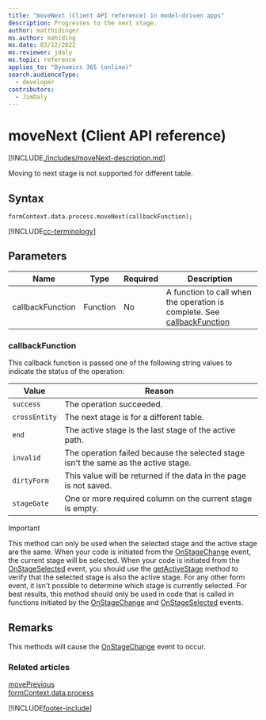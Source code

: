 ```yaml
---
title: "moveNext (Client API reference) in model-driven apps"
description: Progresses to the next stage.
author: matthidinger
ms.author: mahiding
ms.date: 03/12/2022
ms.reviewer: jdaly
ms.topic: reference
applies_to: "Dynamics 365 (online)"
search.audienceType: 
  - developer
contributors:
  - JimDaly
---
```

# moveNext (Client API reference)

[!INCLUDE[./includes/moveNext-description.md](./includes/moveNext-description.md)]

Moving to next stage is not supported for different table.

## Syntax

`formContext.data.process.moveNext(callbackFunction);`

[!INCLUDE[cc-terminology](../../../../../data-platform/includes/cc-terminology.md)]

## Parameters

|Name|Type|Required|Description|
|---|---|---|---|
|callbackFunction|Function|No| A function to call when the operation is complete. See [callbackFunction](#callbackfunction) |

### callbackFunction

This callback function is passed one of the following string values to indicate the status of the operation:

|Value|Reason|
|---|---|
|`success`|The operation succeeded.|
|`crossEntity`|The next stage is for a different table.|
|`end`|The active stage is the last stage of the active path.|
|`invalid`|The operation failed because the selected stage isn't the same as the active stage.|
|`dirtyForm`|This value will be returned if the data in the page is not saved.|
|`stageGate`|One or more required column on the current stage is empty.|


>[!IMPORTANT]
>This method can only be used when the selected stage and the active stage are the same. When your code is initiated from the [OnStageChange](../../events/onstagechange.md) event, the current stage will be selected. When your code is initiated from the [OnStageSelected](../../events/onstageselected.md) event, you should use the [getActiveStage](../activestage/getActiveStage.md) method to verify that the selected stage is also the active stage. For any other form event, it isn't possible to determine which stage is currently selected. For best results, this method should only be used in code that is called in functions initiated by the [OnStageChange](../../events/onstagechange.md) and [OnStageSelected](../../events/onstageselected.md) events.

## Remarks

This methods will cause the [OnStageChange](../../events/onstagechange.md) event to occur.

### Related articles

[movePrevious](movePrevious.md)   
[formContext.data.process](../../formContext-data-process.md)
 
[!INCLUDE[footer-include](../../../../../../includes/footer-banner.md)]
